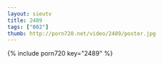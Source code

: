 ```yaml
--- 
layout: sieutv
title: 2489
tags: ["002"]
thumb: http://porn720.net/video/2489/poster.jpg
---
```

{% include porn720 key="2489" %} 
